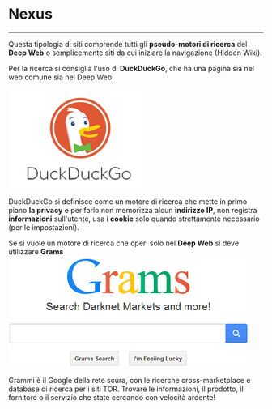 # Nexus
---
Questa tipologia di siti comprende tutti gli **pseudo-motori di ricerca** del **Deep Web** o semplicemente siti da cui iniziare la navigazione (Hidden Wiki).<br/>

Per la ricerca si consiglia l'uso di **DuckDuckGo**, che ha una pagina sia nel web comune sia nel Deep Web.

![](duck.PNG)

DuckDuckGo si definisce come un motore di ricerca che mette in primo piano **la privacy** e per farlo non memorizza alcun **indirizzo IP**, non registra **informazioni** sull'utente, usa i **cookie** solo quando strettamente necessario (per le impostazioni).

Se si vuole un motore di ricerca che operi solo nel **Deep Web** si deve utilizzare **Grams**
![](grams31.png)



Grammi è il Google della rete scura, con le ricerche cross-marketplace e database di ricerca per i siti TOR. Trovare le informazioni, il prodotto, il fornitore o il servizio che state cercando con velocità ardente!